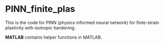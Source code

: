 # PINN_finite_plas

This is the code for PINN (physics informed neural network) for finte-strain plasticity with isotropic hardening.

**MATLAB** contains helper functions in MATLAB.
